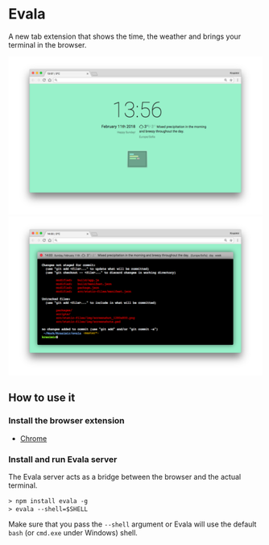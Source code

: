 # Evala

A new tab extension that shows the time, the weather and brings your terminal in the browser.

![Evala](./src/static-files/img/screenshot_1280x800.png)
![Evala](./src/static-files/img/screenshot_1280x800_2.png)

## How to use it

### Install the browser extension

* [Chrome](https://chrome.google.com/webstore/detail/evala/bmaojegjknddmkhfbkhfijcblmamgino)

### Install and run Evala server

The Evala server acts as a bridge between the browser and the actual terminal.

```
> npm install evala -g
> evala --shell=$SHELL
```

Make sure that you pass the `--shell` argument or Evala will use the default `bash` (or `cmd.exe` under Windows) shell.
